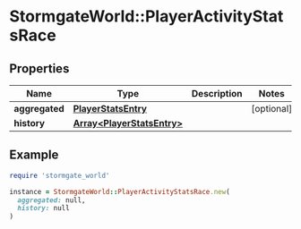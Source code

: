 # StormgateWorld::PlayerActivityStatsRace

## Properties

| Name | Type | Description | Notes |
| ---- | ---- | ----------- | ----- |
| **aggregated** | [**PlayerStatsEntry**](PlayerStatsEntry.md) |  | [optional] |
| **history** | [**Array&lt;PlayerStatsEntry&gt;**](PlayerStatsEntry.md) |  |  |

## Example

```ruby
require 'stormgate_world'

instance = StormgateWorld::PlayerActivityStatsRace.new(
  aggregated: null,
  history: null
)
```

